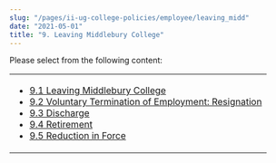 ```yaml
---
slug: "/pages/ii-ug-college-policies/employee/leaving_midd"
date: "2021-05-01"
title: "9. Leaving Middlebury College"
---
```


Please select from the following content:

<table>

<tbody>

<tr valign="top">

<td>

*   [9.1 Leaving Middlebury College](/about/handbook/ug-college-policies/employee/leaving_midd/leaving_middlebury_college)
*   [9.2 Voluntary Termination of Employment: Resignation](/about/handbook/ug-college-policies/employee/leaving_midd/resignation)
*   [9.3 Discharge](/about/handbook/ug-college-policies/employee/leaving_midd/discharge)
*   [9.4 Retirement](/about/handbook/ug-college-policies/employee/leaving_midd/retirement)
*   [9.5 Reduction in Force](/about/handbook/ug-college-policies/employee/leaving_midd/rif)

</td>

</tr>

</tbody>

</table>